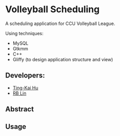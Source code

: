 # Volleyball Scheduling

A scheduling application for CCU Volleyball League.

Using techniques:

+ MySQL
+ Gtkmm
+ C++
+ Gliffy (to design application structure and view)

## Developers: 

+ [Ting-Kai Hu](https://github.com/csietingkai)
+ [RB Lin](https://github.com/RBRBRB)

## Abstract


## Usage

